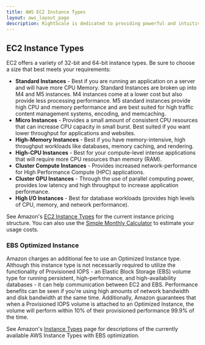 ```yaml
---
title: AWS EC2 Instance Types
layout: aws_layout_page
description: RightScale is dedicated to providing powerful and intuitive solutions and ways to take full advantage of Amazon Web Services. EC2 offers a variety of 32-bit and 64-bit instance types
---
```



## EC2 Instance Types

EC2 offers a variety of 32-bit and 64-bit instance types. Be sure to choose a size that best meets your requirements:

* **Standard Instances** - Best if you are running an application on a server and will have more CPU Memory. Standard Instances are broken up into M4 and M5 instances. M4 instances come at a lower cost but also provide less processing performance. M5 standard instances provide high CPU and memory performance and are best suited for high traffic content management systems, encoding, and memcaching.
* **Micro Instances** - Provides a small amount of consistent CPU resources that can increase CPU capacity in small burst. Best suited if you want lower throughput for applications and websites.
* **High-Memory Instances** - Best if you have memory-intensive, high throughput workloads like databases, memory caching, and rendering.
* **High-CPU Instances** - Best for your compute-level intense applications that will require more CPU resources than memory (RAM).
* **Cluster Compute Instances** - Provides increased network-performance for High Performance Compute (HPC) applications.
* **Cluster GPU Instances** - Through the use of parallel computing power, provides low latency and high throughput to increase application performance.
* **High I/O Instances** - Best for database workloads (provides high levels of CPU, memory, and network performance).

See Amazon's [EC2 Instance Types](https://aws.amazon.com/ec2/instance-types/) for the current instance pricing structure. You can also use the [Simple Monthly Calculator](http://calculator.s3.amazonaws.com/calc5.html?) to estimate your usage costs.

### EBS Optimized Instance

Amazon charges an additional fee to use an Optimized Instance type. Although this instance type is not necessarily required to utilize the functionality of Provisioned IOPS - an Elastic Block Storage (EBS) volume type for running persistent, high-performance, and high-availability databases - it can help communication between EC2 and EBS. Performance benefits can be seen if you're using high amounts of network bandwidth and disk bandwidth at the same time. Additionally, Amazon guarantees that when a Provisioned IOPS volume is attached to an Optimized Instance, the volume will perform within 10% of their provisioned performance 99.9% of the time.

See Amazon's [Instance Types](http://aws.amazon.com/ec2/instance-types/) page for descriptions of the currently available AWS Instance Types with EBS optimization.
